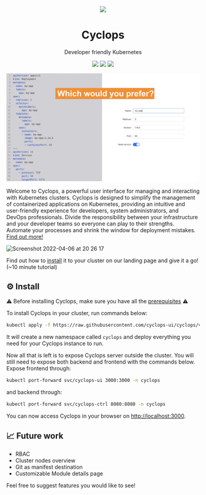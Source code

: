<p align="center" width="100%">
<img width="40%" src="https://github.com/cyclops-ui/cyclops/assets/72022639/53009fdd-ff0a-45c8-a04e-cda495e8b34e">
<p/>
<h1 align="center">Cyclops</h1>
<p align="center">Developer friendly Kubernetes</p>

<div align="center">
    <a href="https://github.com/cyclops-ui/cyclops/blob/main/LICENSE"><img height="20" src="https://img.shields.io/github/license/cyclops-ui/cyclops"></a>
    <a href="https://github.com/cyclops-ui/cyclops/actions/workflows/web.yaml"><img height="20" src="https://github.com/cyclops-ui/cyclops/actions/workflows/web.yaml/badge.svg"></a>
    <a href="https://github.com/cyclops-ui/cyclops/actions/workflows/ci.yml"><img height="20" src="https://github.com/cyclops-ui/cyclops/actions/workflows/ci.yml/badge.svg"></a>
</div>

![which-would-you-prefer.png](web%2Fstatic%2Fimg%2Fwhich-would-you-prefer.png)

Welcome to Cyclops, a powerful user interface for managing and interacting with Kubernetes clusters. Cyclops is designed
to simplify the management of containerized applications on Kubernetes, providing an intuitive and user-friendly
experience for developers, system administrators, and DevOps professionals. Divide the responsibility between your
infrastructure and your developer teams so everyone can play to their strengths. Automate your processes and shrink
the window for deployment mistakes. [Find out more!](https://cyclops-ui.com)

![Screenshot 2022-04-06 at 20 26 17](https://user-images.githubusercontent.com/72022639/162033638-845b5f2c-f1df-4e17-b2fc-ba4ab318f887.png)

Find out how to [install](https://cyclops-ui.com/docs/installation/prerequisites) it to your cluster on our landing page
and give it a go! (~10 minute tutorial)

[//]: # (## :star2: Supporters)
[//]: # (<p>)
[//]: # (    <a href="https://github.com/cyclops-ui/cyclops/stargazers">)
[//]: # (        <img width="100%" src="https://reporoster.com/stars/cyclops-ui/cyclops" alt="Stargazers repo roster for @cyclops-ui/cyclops">)
[//]: # (    </a>)
[//]: # (</p>)

[//]: # ([![Forkers repo roster for @cyclops-ui/cyclops]&#40;https://reporoster.com/forks/cyclops-ui/cyclops&#41;])

## :gear: Install

⚠️ Before installing Cyclops, make sure you have all the [prerequisites](https://cyclops-ui.com/docs/installation/prerequisites) ⚠️

To install Cyclops in your cluster, run commands below:

```bash
kubectl apply -f https://raw.githubusercontent.com/cyclops-ui/cyclops/v0.0.1-alpha.8/install/cyclops-install.yaml
```

It will create a new namespace called `cyclops` and deploy everything you need for your Cyclops instance to run.

Now all that is left is to expose Cyclops server outside the cluster. You will still need to expose both backend and
frontend with the commands below. Expose frontend through:

```bash
kubectl port-forward svc/cyclops-ui 3000:3000 -n cyclops
```

and backend through:

```bash
kubectl port-forward svc/cyclops-ctrl 8080:8080 -n cyclops
```

You can now access Cyclops in your browser on [http://localhost:3000](http://localhost:3000).

## :chart_with_upwards_trend: Future work

* RBAC
* Cluster nodes overview
* Git as manifest destination
* Customizable Module details page

Feel free to suggest features you would like to see!
